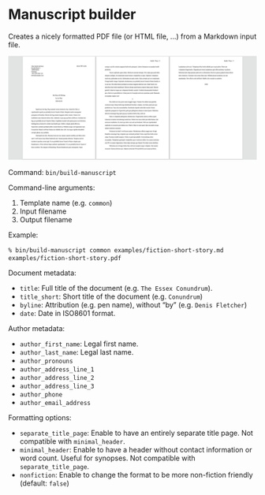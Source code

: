 # Manuscript builder

Creates a nicely formatted PDF file (or HTML file, …) from a Markdown input file.

![Screenshot](./readme-screenshot.png)

Command: `bin/build-manuscript`

Command-line arguments:

1. Template name (e.g. `common`)
2. Input filename
3. Output filename

Example:

    % bin/build-manuscript common examples/fiction-short-story.md examples/fiction-short-story.pdf

Document metadata:

* `title`: Full title of the document (e.g. `The Essex Conundrum`).
* `title_short`: Short title of the document (e.g. `Conundrum`)
* `byline`: Attribution (e.g. pen name), without “by” (e.g. `Denis Fletcher`)
* `date`: Date in ISO8601 format.

Author metadata:

* `author_first_name`: Legal first name.
* `author_last_name`: Legal last name.
* `author_pronouns`
* `author_address_line_1`
* `author_address_line_2`
* `author_address_line_3`
* `author_phone`
* `author_email_address`

Formatting options:

* `separate_title_page`: Enable to have an entirely separate title page.
  Not compatible with `minimal_header`.
* `minimal_header`: Enable to have a header without contact information or word count. Useful for synopses. Not compatible with `separate_title_page`.
* `nonfiction`: Enable to change the format to be more non-fiction friendly (default: `false`)

